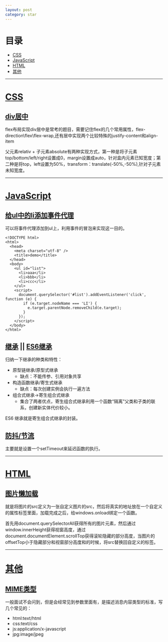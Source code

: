 ```yaml
---
layout: post
category: star
---
```


# 目录

- [CSS](#css)
- [JavaScript](#js)
- [HTML](#html)
- [其他](#其他)

---

# [CSS](#css)

## [div居中](https://juejin.cn/post/6844903821529841671)

flex布局实现div居中是常考的题目，需要记住flex的几个常用属性，flex-direction\flex\flex-wrap,还有居中实现两个比较特殊的justify-content和align-item

父元素relativ + 子元素absolute有两种实现方式，第一种是将子元素top/bottom/left/right设置成0，margin设置成auto，针对盒内元素已知宽度；第二种是将top，left设置为50%，transform：translate(-50%,-50%),针对子元素未知宽度。

---

# [JavaScript](#js)

## [给ul中的li添加事件代理](https://segmentfault.com/q/1010000009940125)

可以将事件代理添加到ul上，利用事件的冒泡来实现这一目的。

	<!DOCTYPE html>
	<html>
	  <head>
	    <meta charset="utf-8" />
	    <title>demo</title>
	  </head>
	  <body>
	    <ul id="list">
	      <li>aaa</li>
	      <li>bbb</li>
	      <li>ccc</li>
	    </ul>
	    <script>
	      document.querySelector('#list').addEventListener('click', function (e) {
	        if (e.target.nodeName === 'LI') {
	          e.target.parentNode.removeChild(e.target);
	        }
	      });
	    </script>
	  </body>
	</html>

## [继承](https://github.com/mqyqingfeng/Blog/issues/16) || [ES6继承](https://segmentfault.com/a/1190000014798678)

归纳一下继承的种类和特性：

- 原型链继承/原型式继承
	- 缺点：不能传参、引用对象共享
- 构造函数继承/寄生式继承
	- 缺点：每次创建实例会执行一遍方法
- 组合式继承->寄生组合式继承
	- 集合了两者优点，寄生组合式继承利用一个函数“隔离”父类和子类的联系，创建新实体代价较小。

ES6 继承就是寄生组合式继承的封装。

## [防抖/节流](https://github.com/mqyqingfeng/Blog/issues/22)

主要就是设置一个setTimeout来延迟函数的执行。

---

# [HTML](#html)

## [图片懒加载](https://blog.csdn.net/w1418899532/article/details/90515969)

就是将图片的src定义为一张自定义图片的src，然后将真实的地址放在一个自定义的属性标签里面，加载完成之后，给windows.onload绑定一个函数。

首先用document.querySelectorAll获得所有的图片元素，然后通过window.innerHeight获得视窗高度，通过document.documentElement.scrollTop获得滚轮隐藏的部分高度，当图片的offsetTop小于隐藏部分和视窗部分高度和的时候，将src替换回自定义的标签。

---

# [其他](#其他)

## [MIME类型](https://www.w3school.com.cn/media/media_mimeref.asp)

一般面试不会问到，但是会经常见到参数里面有，是描述消息内容类型的标准，写几个常见的：

- html:text/html
- css:text/css
- js:application/x-javascript
- jpg:image/jpeg










